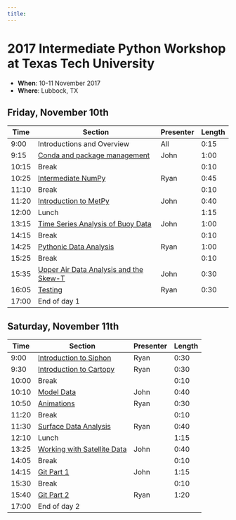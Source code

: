 ```yaml
---
title:
---
```

# 2017 Intermediate Python Workshop at Texas Tech University

- **When**: 10-11 November 2017
- **Where**: Lubbock, TX

## Friday, November 10th

|  Time | Section                                      | Presenter   | Length |
|-------|----------------------------------------------|-------------|--------|
|  9:00 | Introductions and Overview                   | All         |  0:15  |
|  9:15 | [Conda and package management](https://github.com/Unidata/unidata-python-workshop/blob/ttu2017/presentations/conda.md)                 | John        |  1:00  |
| 10:15 | Break                                        |             |  0:10  |
| 10:25 | [Intermediate NumPy](https://github.com/Unidata/unidata-python-workshop/blob/ttu2017/notebooks/NumPy/Intermediate%20NumPy.ipynb)                               | Ryan        |  0:45  |
| 11:10 | Break                                        |             |  0:10  |
| 11:20 | [Introduction to MetPy](https://github.com/Unidata/unidata-python-workshop/blob/ttu2017/notebooks/Metpy_Introduction/Introduction%20to%20MetPy.ipynb)                        | John        |  0:40  |
| 12:00 | Lunch                                        |             |  1:15  |
| 13:15 | [Time Series Analysis of Buoy Data](https://github.com/Unidata/unidata-python-workshop/blob/ttu2017/notebooks/Time_Series/Basic%20Time%20Series%20Plotting.ipynb)            | John        |  1:00  |
| 14:15 | Break                                        |             |  0:10  |
| 14:25 | [Pythonic Data Analysis](https://github.com/Unidata/unidata-python-workshop/tree/ttu2017/notebooks/Pythonic_Data_Analysis)                       | Ryan        |  1:00  |
| 15:25 | Break                                        |             |  0:10  |
| 15:35 | [Upper Air Data Analysis and the Skew-T](https://github.com/Unidata/unidata-python-workshop/blob/ttu2017/notebooks/Skew_T/Upper%20Air%20and%20the%20Skew-T%20Log-P.ipynb)       | John        |  0:30  |
| 16:05 | [Testing](https://github.com/Unidata/unidata-python-workshop/tree/ttu2017/presentations/Testing)                                  | Ryan | 0:30 |
| 17:00 | End of day 1                                 |             |        |

## Saturday, November 11th

|  Time | Section                                      | Presenter   | Length |
|-------|----------------------------------------------|-------------|--------|
|  9:00 | [Introduction to Siphon](https://github.com/Unidata/unidata-python-workshop/blob/ttu2017/notebooks/Siphon/Siphon%20Overview.ipynb)                       | Ryan        |  0:30  |
|  9:30 | [Introduction to Cartopy](https://github.com/Unidata/unidata-python-workshop/blob/ttu2017/notebooks/CartoPy/CartoPy.ipynb)                      | Ryan        |  0:30  |
| 10:00 | Break                                        |             |  0:10  |
| 10:10 | [Model Data](https://github.com/Unidata/unidata-python-workshop/blob/ttu2017/notebooks/Model_Data/Downloading%20model%20fields%20with%20NCSS.ipynb)                                   | John        |  0:40  |
| 10:50 | [Animations](https://github.com/Unidata/unidata-python-workshop/blob/ttu2017/notebooks/Animation/Creating%20Animations.ipynb)                                   | Ryan        |  0:30  |
| 11:20 | Break                                        |             |  0:10  |
| 11:30 | [Surface Data Analysis](https://github.com/Unidata/unidata-python-workshop/blob/ttu2017/notebooks/Surface_Data/Surface%20Data%20with%20Siphon%20and%20MetPy.ipynb)                        | Ryan        |  0:40  |
| 12:10 | Lunch                                        |             |  1:15  |  
| 13:25 | [Working with Satellite Data](https://github.com/Unidata/unidata-python-workshop/blob/ttu2017/notebooks/Satellite_Data/Working%20with%20Satellite%20Data.ipynb)                  | John        |  0:40  |
| 14:05 | Break                                        |             |  0:10  |
| 14:15 | [Git Part 1](https://github.com/Unidata/unidata-python-workshop/blob/ttu2017/presentations/git.md)                                   | John        |  1:15  |
| 15:30 | Break                                        |             |  0:10  |
| 15:40 | [Git Part 2](https://github.com/Unidata/unidata-python-workshop/blob/ttu2017/presentations/git.md)                                  | Ryan        |  1:20  |
| 17:00 | End of day 2                                 |             |        |
